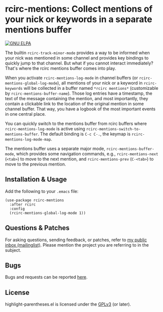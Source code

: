 # rcirc-mentions: Collect mentions of your nick or keywords in a separate mentions buffer

[![GNU ELPA](https://elpa.nongnu.org/nongnu/highlight-parentheses.svg)](https://elpa.gnu.org/packages/rcirc-mentions.html)

The builtin `rcirc-track-minor-mode` provides a way to be informed when your
nick was mentioned in some channel and provides key bindings to quickly jump to
that channel.  But what if you cannot interact immediately?  That's where the
rcirc mentions buffer comes into play.

When you activate `rcirc-mentions-log-mode` in channel buffers (or
`rcirc-mentions-global-log-mode`), all mentions of your nick or a keyword in
`rcirc-keywords` will be collected in a buffer named `*rcirc mentions*`
(customizable by `rcirc-mentions-buffer-name`).  Those log entries have a
timestamp, the text of the message containing the mention, and most
importantly, they contain a clickable link to the location of the original
mention in some channel buffer.  That way, you have a logbook of the most
important events in one central place.

You can quickly switch to the mentions buffer from rcirc buffers where
`rcirc-mentions-log-mode` is active using
`rcirc-mentions-switch-to-mentions-buffer`.  The default binding is `C-c C-.`,
the keymap is `rcirc-mentions-log-mode-map`.

The mentions buffer uses a separate major mode, `rcirc-mentions-buffer-mode`,
which provides some navigation commands, e.g., `rcirc-mentions-next` (`<tab>`)
to move to the next mention, and `rcirc-mentions-prev` (`C-<tab>`) to move to
the previous mention.

## Installation & Usage

Add the following to your `.emacs` file:

```elisp
(use-package rcirc-mentions
  :after rcirc
  :config
  (rcirc-mentions-global-log-mode 1))
```

## Questions & Patches

For asking questions, sending feedback, or patches, refer to [my public inbox
(mailinglist)](https://lists.sr.ht/~tsdh/public-inbox).  Please mention the
project you are referring to in the subject.

## Bugs

Bugs and requests can be reported
[here](https://todo.sr.ht/~tsdh/rcirc-mentions).

## License

highlight-parentheses.el is licensed under the
[GPLv3](https://www.gnu.org/licenses/gpl-3.0.en.html) (or later).

